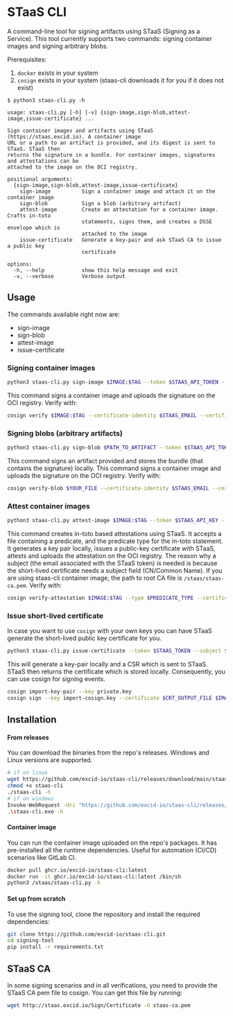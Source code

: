 # STaaS CLI

A command-line tool for signing artifacts using STaaS (Signing as a Service). This tool currently supports two commands: signing container images and signing arbitrary blobs.

Prerequisites: 
1. `docker` exists in your system
2. `cosign` exists in your system (staas-cli downloads it for you if it does not exist)  

```text
$ python3 staas-cli.py -h

usage: staas-cli.py [-h] [-v] {sign-image,sign-blob,attest-image,issue-certificate} ...

Sign container images and artifacts using STaaS (https://staas.excid.io). A container image
URL or a path to an artifact is provided, and its digest is sent to STaaS. STaaS then
returns the signature in a bundle. For container images, signatures and attestations can be
attached to the image on the OCI registry.

positional arguments:
  {sign-image,sign-blob,attest-image,issue-certificate}
    sign-image          Sign a container image and attach it on the container image
    sign-blob           Sign a blob (arbitrary artifact)
    attest-image        Create an attestation for a container image. Crafts in-toto
                        statements, signs them, and creates a DSSE envelope which is
                        attached to the image
    issue-certificate   Generate a key-pair and ask STaaS CA to issue a public key
                        certificate

options:
  -h, --help            show this help message and exit
  -v, --verbose         Verbose output
```

## Usage

The commands available right now are:
- sign-image
- sign-blob
- attest-image
- issue-certificate

### Signing container images

```sh
python3 staas-cli.py sign-image $IMAGE:$TAG --token $STAAS_API_TOKEN --comment $COMMENT --output $BUNDLE_OUTPUT_FILE 
```
This command signs a container image and uploads the signature on the OCI registry. Verify with:

```sh
cosign verify $IMAGE:$TAG --certificate-identity $STAAS_EMAIL --certificate-oidc-issuer "https://staas.excid.io" --certificate-chain staas-ca.pem --insecure-ignore-sct
```

### Signing blobs (arbitrary artifacts)

```sh
python3 staas-cli.py sign-blob $PATH_TO_ARTIFACT --token $STAAS_API_TOKEN --comment $COMMENT --output $BUNDLE_OUTPUT_FILE 
```
This command signs an artifact provided and stores the bundle (that contains the signature) locally. This command signs a container image and uploads the signature on the OCI registry. Verify with:

```sh
cosign verify-blob $YOUR_FILE --certificate-identity $STAAS_EMAIL --certificate-oidc-issuer "https://staas.excid.io" --certificate-chain staas-ca.pem --bundle $BUNDLE_OUTPUT_FILE --insecure-ignore-sct 
```

### Attest container images

```sh
python3 staas-cli.py attest-image $IMAGE:$TAG --token $STAAS_API_KEY --predicate-type $PREDICATE_TYPE --predicate $PATH_TO_PREDICATE_FILE --root-ca-file $PATH_TO_CA_FILE --subject $STAAS_EMAIL
```
This command creates in-toto based attestations using STaaS. It accepts a file containing a predicate, and the predicate type for the in-toto statement. It generates a key pair locally, issues a public-key certificate with STaaS, attests and uploads the attestation on the OCI registry. The reason why a subject (the email associated with the STaaS token) is needed is because the short-lived certificate needs a subject field (CN/Common Name). If you are using staas-cli container image, the path to root CA file is `/staas/staas-ca.pem`. Verify with:

```sh
cosign verify-attestation $IMAGE:$TAG --type $PREDICATE_TYPE --certificate-identity $STAAS_EMAIL --certificate-oidc-issuer "https://staas.excid.io" --certificate-chain staas-ca.pem --certificate $CERT_FILE --insecure-ignore-sct
```

### Issue short-lived certificate

In case you want to use `cosign` with your own keys you can have STaaS generate the short-lived public key certificate for you.
```sh
python3 staas-cli.py issue-certificate --token $STAAS_TOKEN --subject $STAAS_EMAIL --output $CRT_OUTPUT_FILE
```
This will generate a key-pair locally and a CSR which is sent to STaaS. STaaS then returns the certificate which is stored locally. Consequently, you can use cosign for signing events.

```sh
cosign import-key-pair --key private.key
cosign sign --key import-cosign.key --certificate $CRT_OUTPUT_FILE $IMAGE:$TAG
```

## Installation

#### From releases

You can download the binaries from the repo's releases. Windows and Linux versions are supported.

```sh
# if on linux
wget https://github.com/excid-io/staas-cli/releases/download/main/staas-cli
chmod +x staas-cli
./staas-cli -h
# if on windows
Invoke-WebRequest -Uri "https://github.com/excid-io/staas-cli/releases/download/main/staas-cli.exe" -OutFile "staas-cli.exe"
.\staas-cli.exe -h
```

#### Container image
You can run the container image uploaded on the repo's packages. It has pre-installed all the runtime dependencies. Useful for automation (CI/CD) scenarios like GitLab CI.

```sh
docker pull ghcr.io/excid-io/staas-cli:latest
docker run -it ghcr.io/excid-io/staas-cli:latest /bin/sh
python3 /staas/staas-cli.py -h
```

#### Set up from scratch
To use the signing tool, clone the repository and install the required dependencies:

```bash
git clone https://github.com/excid-io/staas-cli.git
cd signing-tool
pip install -r requirements.txt
```

## STaaS CA

In some signing scenarios and in all verifications, you need to provide the STaaS CA pem file to cosign. You can get this file by running:
```sh
wget http://staas.excid.io/Sign/Certificate -O staas-ca.pem
```

